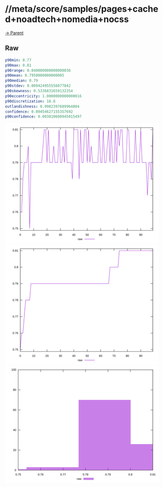 
# //meta/score/samples/pages+cached+noadtech+nomedia+nocss

[→ Parent](../..)


## Raw


```yaml
p90min: 0.77
p90max: 0.81
p90range: 0.040000000000000036
p90mean: 0.7950000000000005
p90median: 0.79
p90stdev: 0.009424955556077842
p90skewness: 0.5336831659132354
p90eccentricity: 1.0000000000000016
p90discretization: 18.8
outlandishness: 0.9982397689964804
confidence: 0.00454627155357692
p90confidence: 0.003810600945015497

```

![PLOT: raw-values](./raw/values.svg)![PLOT: raw-sorted](./raw/sorted.svg)![PLOT: raw-histogram](./raw/histogram.svg)